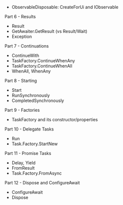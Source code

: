 - ObservableDisposable: CreateForUi and IObservable<T>

Part 6 - Results
- Result
- GetAwaiter.GetResult (vs Result/Wait)
- Exception

Part 7 - Continuations
- ContinueWith
- TaskFactory.ContinueWhenAny
- TaskFactory.ContinueWhenAll
- WhenAll, WhenAny

Part 8 - Starting
- Start
- RunSynchronously
- CompletedSynchronously

Part 9 - Factories
- TaskFactory and its constructor/properties

Part 10 - Delegate Tasks
- Run
- Task.Factory.StartNew

Part 11 - Promise Tasks
- Delay, Yield
- FromResult
- Task.Factory.FromAsync

Part 12 - Dispose and ConfigureAwait
- ConfigureAwait
- Dispose
